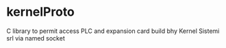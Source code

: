 # kernelProto
C library to permit access PLC and expansion card build bhy Kernel Sistemi srl via named socket
